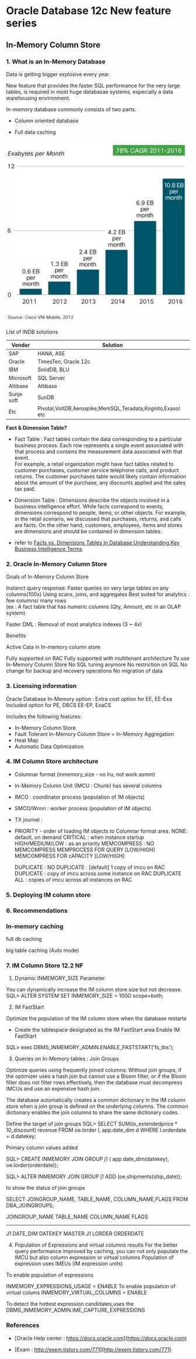 # Oracle Database 12c New feature series

## In-Memory Column Store

### 1. What is an In-Memory Database

Data is getting bigger explosive every year.

New feature that provides the faster SQL performance for the very large tables, is required in most huge databasae systems, especially a data warehousing environment.

In-memory database commonly consists of two parts.

- Column oriented database

- Full data caching



![IM DB img1](images/12c_IM_img1.PNG)


LIst of INDB solutions

|Vendor|Solution|
|-----|-----|
|SAP|HANA, ASE|
|Oracle| TimesTen, Oracle 12c|
|IBM|SolidDB, BLU|
|Microsoft|SQL Server|
|Altibase|Altibase|
|Sunje soft|SunDB|
|Etc|Pivotal,VoltDB,Aerospike,MemSQL,Teradata,Kognito,Exasol etc|

**Fact & Dimension Table?**

 - Fact Table : 
 Fact tables contain the data corresponding to a particular business process. Each row represents a single event associated with that process and contains the measurement data associated with that event. <br/> For example, a retail organization might have fact tables related to customer purchases, customer service telephone calls, and product returns. The customer purchases table would likely contain information about the amount of the purchase, any discounts applied and the sales tax paid.

 - Dimension Table : 
 Dimensions describe the objects involved in a business intelligence effort. While facts correspond to events, dimensions correspond to people, items, or other objects. For example, in the retail scenario, we discussed that purchases, returns, and calls are facts. On the other hand, customers, employees, items and stores are dimensions and should be contained in dimension tables.

 - refer to [Facts vs. Dimensions Tables In Database Understanding Key Business Intelligence Terms](https://www.thoughtco.com/facts-vs-dimensions-1019646)


### 2. Oracle In-Memory Column Store

Goals of In-Memory Column Store

Instanct query response:
 Faster queries on very large tables on any columns(100x)
 Using scans, joins, and aggregates
 Best suited for analytics : few columns/ many rows  
 (ex : A fact table that has numeric columns (Qty, Amount, etc in an OLAP system)

Faster DML : Removal of most analytics indexes (3 ~ 4x)

 
Benefits

Active Cata in In-memory column store

Fully supported on RAC
Fully supported with multitenant architecture
To use In-Memory Column Store
 No SQL tuning anymore
 No restriction on SQL
 No change for backup and recovery operations
 No migration of data


### 3. Licensing information
Oracle Database In-Memory option : 
Extra cost option for EE, EE-Exa
Included option for  PE, DBCS EE-EP, ExaCS

Includes the following features:
 - In-Memory Column Store
 - Fault Tolerant In-Memory Column Store
 = In-Memory Aggregation
 - Heat Map
 - Automatic Data Optimization

### 4. IM Column Store architecture

* Columnar format  (inmemory_size -  no lru, not work asmm)

- In-Memory Column Unit  (IMCU : Chunk) has several columns
- IMCO : coordinator process (population of IM objects)
- SMCO/Wnnn : worker process (population of IM objects)
- TX journel :
- PRIORITY - order of loading IM objects to Columnar format area. 
    NONE: default, on demand
    CRITICAL : when instance startup
    HIGH/MEDIUM/LOW : as an priority
  MEMCOMPRESS : 
    NO MEMCOMPRESS
    MEMPROCESS FOR QUERY [LOW/HIGH] 
    MEMCOMPRESS FOR cAPACITY [LOW/HIGH]

  DUPLICATE :
    NO DUPLICATE : [default] 1 copy of imcu on RAC
    DUPLICATE : copy of imcu across some instance on RAC
    DUPLICATE ALL : copies of imcu across all instances on RAC




### 5. Deploying IM column store



### 6. Recommendations



### In-memory caching

full db caching

big table caching
(Auto mode)


### 7. IM Column Store 12.2 NF

1. Dynamic INMEMORY_SIZE Parameter

You can dynamically increase the IM column store size but not decrease.
SQL> ALTER SYSTEM SET INMEMORY_SIZE = 100G scope=both;


2. IM FastStart

Optimize the population of the IM column store when the database restarts
- Create the tablespace designated as the IM FastStart area
Enable IM FastStart

SQL> exec DBMS_INMEMORY_ADMIN.ENABLE_FASTSTART('fs_tbs');


3. Queries on In-Memory tables : Join Groups

Optimize queries using frequently joined columns:
Without join groups, if the optimizer uses a hash join but cannot use a Bloom filter, or if the Bloom filter does not filter rows effectively, then the database must decompress IMCUs and use an expensive hash join.

The database automatically creates a common dictionary in the IM column store when a join group is defined on the underlying columns. The common dictionary enables the join columns to share the same dictionary codes.


Define the target of join groups
SQL> SELECT SUM(lo_extendedprice * 10_discount) revenue
FROM oe.lorder l, app.date_dim d
WHERE l.orderdate = d.datekey;


Primary column values added

SQL> CREATE INMEMORY JOIN GROUP j1
( app.date_dim(datekey),
oe.lorder(orderdate));

SQL> ALTER INMEMORY JOIN GROUP j1
ADD (oe.shipments(ship_date));



to show the status of join groups

SELECT JOINGROUP_NAME, TABLE_NAME, COLUMN_NAME,FLAGS
FROM   DBA_JOINGROUPS;

JOINGROUP_NAME	TABLE_NAME	COLUMN_NAME	FLAGS
------------------ -------- ------- ----------------
J1		DATE_DIM	DATEKEY		MASTER
J1		LORDER		ORDERDATE



4. Population of Expressions and virtual columns results
For the better query performance improved by caching, you can not only populate the IMCU but also column expression or virtual columns
Population of expression uses IMEUs (IM expression units)


To enable population of expressions

INMEMORY_EXPRESSIONS_USAGE = ENABLE
To enable population of virtual colums
INMEMORY_VIRTUAL_COLUMNS = ENABLE


To detect the hottest expression candidates,uses the DBMS_INMEMORY_ADMIN.IME_CAPTURE_EXPRESSIONS




### References
 - [Oracle Help center : https://docs.oracle.com](https://docs.oracle.com)

 - [Exam : http://exem.tistory.com/771](http://exem.tistory.com/771)